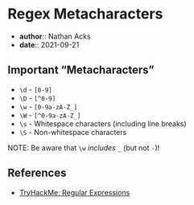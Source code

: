 # Regex Metacharacters

* **author**:: Nathan Acks  
* **date**:: 2021-09-21

## Important “Metacharacters”

* `\d` - `[0-9]`
* `\D` - `[^0-9]`
* `\w` - `[0-9a-zA-Z_]`
* `\W` - `[^0-9a-zA-Z_]`
* `\s` - Whitespace characters (including line breaks)
* `\S` - Non-whitespace characters

NOTE: Be aware that `\w` *includes* `_` (but not `-`)!

## References

* [TryHackMe: Regular Expressions](tryhackme-regular-expressions.md)
